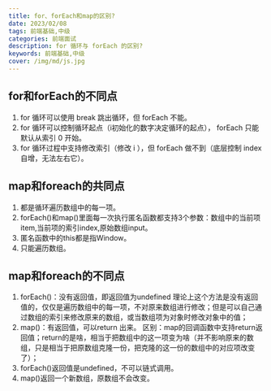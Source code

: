 ```yaml
---
title: for、forEach和map的区别?
date: 2023/02/08
tags: 前端基础,中级
categories: 前端面试
description: for 循环与 forEach 的区别?
keywords: 前端基础,中级
cover: /img/md/js.jpg
---
```


## for和forEach的不同点
1. for 循环可以使用 break 跳出循环，但 forEach 不能。
2. for 循环可以控制循环起点（i初始化的数字决定循环的起点）， forEach 只能默认从索引 0 开始。
3. for 循环过程中支持修改索引（修改 i ），但 forEach 做不到（底层控制 index 自增，无法左右它）。

## map和foreach的共同点
1. 都是循环遍历数组中的每一项。
2. forEach()和map()里面每一次执行匿名函数都支持3个参数：数组中的当前项item,当前项的索引index,原始数组input。
3. 匿名函数中的this都是指Window。
4. 只能遍历数组。

## map和foreach的不同点
1. forEach()：没有返回值，即返回值为undefined
理论上这个方法是没有返回值的，仅仅是遍历数组中的每一项，不对原来数组进行修改；但是可以自己通过数组的索引来修改原来的数组，或当数组项为对象时修改对象中的值；
2. map()：有返回值，可以return 出来。
区别：map的回调函数中支持return返回值；return的是啥，相当于把数组中的这一项变为啥（并不影响原来的数组，只是相当于把原数组克隆一份，把克隆的这一份的数组中的对应项改变了）；
3. forEach()返回值是undefined，不可以链式调用。
4. map()返回一个新数组，原数组不会改变。